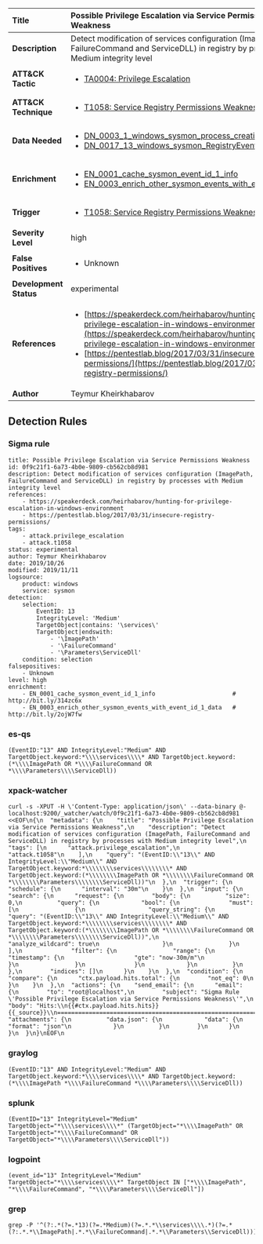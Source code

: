 | Title                    | Possible Privilege Escalation via Service Permissions Weakness       |
|:-------------------------|:------------------|
| **Description**          | Detect modification of services configuration (ImagePath, FailureCommand and ServiceDLL) in registry by processes with Medium integrity level |
| **ATT&amp;CK Tactic**    |  <ul><li>[TA0004: Privilege Escalation](https://attack.mitre.org/tactics/TA0004)</li></ul>  |
| **ATT&amp;CK Technique** | <ul><li>[T1058: Service Registry Permissions Weakness](https://attack.mitre.org/techniques/T1058)</li></ul>  |
| **Data Needed**          | <ul><li>[DN_0003_1_windows_sysmon_process_creation](../Data_Needed/DN_0003_1_windows_sysmon_process_creation.md)</li><li>[DN_0017_13_windows_sysmon_RegistryEvent](../Data_Needed/DN_0017_13_windows_sysmon_RegistryEvent.md)</li></ul>  |
| **Enrichment** |<ul><li>[EN_0001_cache_sysmon_event_id_1_info](../Enrichments/EN_0001_cache_sysmon_event_id_1_info.md)</li><li>[EN_0003_enrich_other_sysmon_events_with_event_id_1_data](../Enrichments/EN_0003_enrich_other_sysmon_events_with_event_id_1_data.md)</li></ul> |
| **Trigger**              | <ul><li>[T1058: Service Registry Permissions Weakness](../Triggers/T1058.md)</li></ul>  |
| **Severity Level**       | high |
| **False Positives**      | <ul><li>Unknown</li></ul>  |
| **Development Status**   | experimental |
| **References**           | <ul><li>[https://speakerdeck.com/heirhabarov/hunting-for-privilege-escalation-in-windows-environment](https://speakerdeck.com/heirhabarov/hunting-for-privilege-escalation-in-windows-environment)</li><li>[https://pentestlab.blog/2017/03/31/insecure-registry-permissions/](https://pentestlab.blog/2017/03/31/insecure-registry-permissions/)</li></ul>  |
| **Author**               | Teymur Kheirkhabarov |


## Detection Rules

### Sigma rule

```
title: Possible Privilege Escalation via Service Permissions Weakness
id: 0f9c21f1-6a73-4b0e-9809-cb562cb8d981
description: Detect modification of services configuration (ImagePath, FailureCommand and ServiceDLL) in registry by processes with Medium integrity level
references:
    - https://speakerdeck.com/heirhabarov/hunting-for-privilege-escalation-in-windows-environment
    - https://pentestlab.blog/2017/03/31/insecure-registry-permissions/
tags:
    - attack.privilege_escalation
    - attack.t1058
status: experimental
author: Teymur Kheirkhabarov
date: 2019/10/26
modified: 2019/11/11
logsource:
    product: windows
    service: sysmon
detection:
    selection:
        EventID: 13
        IntegrityLevel: 'Medium'
        TargetObject|contains: '\services\'
        TargetObject|endswith:
            - '\ImagePath'
            - '\FailureCommand'
            - '\Parameters\ServiceDll'
    condition: selection
falsepositives:
    - Unknown
level: high
enrichment:
    - EN_0001_cache_sysmon_event_id_1_info                      # http://bit.ly/314zc6x
    - EN_0003_enrich_other_sysmon_events_with_event_id_1_data   # http://bit.ly/2ojW7fw

```





### es-qs
    
```
(EventID:"13" AND IntegrityLevel:"Medium" AND TargetObject.keyword:*\\\\services\\\\* AND TargetObject.keyword:(*\\\\ImagePath OR *\\\\FailureCommand OR *\\\\Parameters\\\\ServiceDll))
```


### xpack-watcher
    
```
curl -s -XPUT -H \'Content-Type: application/json\' --data-binary @- localhost:9200/_watcher/watch/0f9c21f1-6a73-4b0e-9809-cb562cb8d981 <<EOF\n{\n  "metadata": {\n    "title": "Possible Privilege Escalation via Service Permissions Weakness",\n    "description": "Detect modification of services configuration (ImagePath, FailureCommand and ServiceDLL) in registry by processes with Medium integrity level",\n    "tags": [\n      "attack.privilege_escalation",\n      "attack.t1058"\n    ],\n    "query": "(EventID:\\"13\\" AND IntegrityLevel:\\"Medium\\" AND TargetObject.keyword:*\\\\\\\\services\\\\\\\\* AND TargetObject.keyword:(*\\\\\\\\ImagePath OR *\\\\\\\\FailureCommand OR *\\\\\\\\Parameters\\\\\\\\ServiceDll))"\n  },\n  "trigger": {\n    "schedule": {\n      "interval": "30m"\n    }\n  },\n  "input": {\n    "search": {\n      "request": {\n        "body": {\n          "size": 0,\n          "query": {\n            "bool": {\n              "must": [\n                {\n                  "query_string": {\n                    "query": "(EventID:\\"13\\" AND IntegrityLevel:\\"Medium\\" AND TargetObject.keyword:*\\\\\\\\services\\\\\\\\* AND TargetObject.keyword:(*\\\\\\\\ImagePath OR *\\\\\\\\FailureCommand OR *\\\\\\\\Parameters\\\\\\\\ServiceDll))",\n                    "analyze_wildcard": true\n                  }\n                }\n              ],\n              "filter": {\n                "range": {\n                  "timestamp": {\n                    "gte": "now-30m/m"\n                  }\n                }\n              }\n            }\n          }\n        },\n        "indices": []\n      }\n    }\n  },\n  "condition": {\n    "compare": {\n      "ctx.payload.hits.total": {\n        "not_eq": 0\n      }\n    }\n  },\n  "actions": {\n    "send_email": {\n      "email": {\n        "to": "root@localhost",\n        "subject": "Sigma Rule \'Possible Privilege Escalation via Service Permissions Weakness\'",\n        "body": "Hits:\\n{{#ctx.payload.hits.hits}}{{_source}}\\n================================================================================\\n{{/ctx.payload.hits.hits}}",\n        "attachments": {\n          "data.json": {\n            "data": {\n              "format": "json"\n            }\n          }\n        }\n      }\n    }\n  }\n}\nEOF\n
```


### graylog
    
```
(EventID:"13" AND IntegrityLevel:"Medium" AND TargetObject.keyword:*\\\\services\\\\* AND TargetObject.keyword:(*\\\\ImagePath *\\\\FailureCommand *\\\\Parameters\\\\ServiceDll))
```


### splunk
    
```
(EventID="13" IntegrityLevel="Medium" TargetObject="*\\\\services\\\\*" (TargetObject="*\\\\ImagePath" OR TargetObject="*\\\\FailureCommand" OR TargetObject="*\\\\Parameters\\\\ServiceDll"))
```


### logpoint
    
```
(event_id="13" IntegrityLevel="Medium" TargetObject="*\\\\services\\\\*" TargetObject IN ["*\\\\ImagePath", "*\\\\FailureCommand", "*\\\\Parameters\\\\ServiceDll"])
```


### grep
    
```
grep -P '^(?:.*(?=.*13)(?=.*Medium)(?=.*.*\\services\\\\.*)(?=.*(?:.*.*\\ImagePath|.*.*\\FailureCommand|.*.*\\Parameters\\ServiceDll)))'
```



